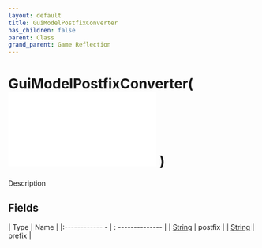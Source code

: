 ```yaml
---
layout: default
title: GuiModelPostfixConverter
has_children: false
parent: Class
grand_parent: Game Reflection
---
```

# GuiModelPostfixConverter( ![ GuiModelConverter ](game-reflection/classes/gui_model_converter.md) )
Description 

## Fields
| Type | Name |
|:------------ - | : -------------- |
| [String](game-reflection/components/string.md) | postfix |
| [String](game-reflection/components/string.md) | prefix |
